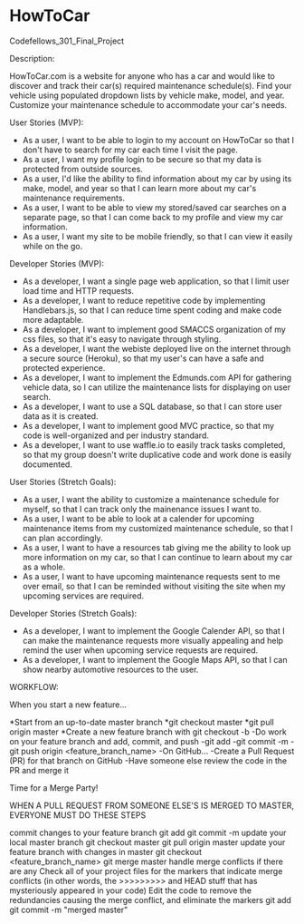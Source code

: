 # HowToCar
Codefellows_301_Final_Project

Description:

HowToCar.com is a website for anyone who has a car and would like to discover and track their car(s) required maintenance schedule(s). Find your vehicle using populated dropdown lists by vehicle make, model, and year. Customize your maintenance schedule to accommodate your car's needs. 

User Stories (MVP):

- As a user, I want to be able to login to my account on HowToCar so that I don't have to search for my car each time I visit the page.
- As a user, I want my profile login to be secure so that my data is protected from outside sources.
- As a user, I'd like the ability to find information about my car by using its make, model, and year so that I can learn more about my car's maintenance requirements.
- As a user, I want to be able to view my stored/saved car searches on a separate page, so that I can come back to my profile and view my car information.
- As a user, I want my site to be mobile friendly, so that I can view it easily while on the go.

Developer Stories (MVP):

- As a developer, I want a single page web application, so that I limit user load time and HTTP requests.
- As a developer, I want to reduce repetitive code by implementing Handlebars.js, so that I can reduce time spent coding and make code more adaptable.
- As a developer, I want to implement good SMACCS organization of my css files, so that it's easy to navigate through styling.
- As a developer, I want the webiste deployed live on the internet through a secure source (Heroku), so that my user's can have a safe and protected experience.
- As a developer, I want to implement the Edmunds.com API for gathering vehicle data, so I can utilize the maintenance lists for displaying on user search.
- As a developer, I want to use a SQL database, so that I can store user data as it is created.
- As a developer, I want to implement good MVC practice, so that my code is well-organized and per industry standard.
- As a developer, I want to use waffle.io to easily track tasks completed, so that my group doesn't write duplicative code and work done is easily documented.

User Stories (Stretch Goals):

- As a user, I want the ability to customize a maintenance schedule for myself, so that I can track only the mainenance issues I want to.
- As a user, I want to be able to look at a calender for upcoming maintenance items from my customized maintenance schedule, so that I can plan accordingly.
- As a user, I want to have a resources tab giving me the ability to look up more information on my car, so that I can continue to learn about my car as a whole.
- As a user, I want to have upcoming maintenance requests sent to me over email, so that I can be reminded without visiting the site when my upcoming services are required.

Developer Stories (Stretch Goals):

- As a developer, I want to implement the Google Calender API, so that I can make the maintenance requests more visually appealing and help remind the user when upcoming service requests are required.
- As a developer, I want to implement the Google Maps API, so that I can show nearby automotive resources to the user.

WORKFLOW:

When you start a new feature...

*Start from an up-to-date master branch
 *git checkout master
 *git pull origin master
 *Create a new feature branch with git checkout -b <branchname>
-Do work on your feature branch and add, commit, and push
 -git add <file>
 -git commit -m <useful message>
 -git push origin <feature_branch_name>
-On GitHub...
 -Create a Pull Request (PR) for that branch on GitHub
 -Have someone else review the code in the PR and merge it

Time for a Merge Party!

WHEN A PULL REQUEST FROM SOMEONE ELSE'S <FEATURE BRANCH> IS MERGED TO MASTER, EVERYONE MUST DO THESE STEPS

commit changes to your feature branch
git add <file>
git commit -m <useful message>
update your local master branch
git checkout master
git pull origin master
update your feature branch with changes in master
git checkout <feature_branch_name>
git merge master
handle merge conflicts if there are any
Check all of your project files for the markers that indicate merge conflicts (in other words, the >>>>>>>>> and HEAD stuff that has mysteriously appeared in your code)
Edit the code to remove the redundancies causing the merge conflict, and eliminate the markers
git add <affected-files>
git commit -m "merged master"

